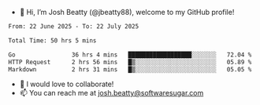 - 👋 Hi, I’m Josh Beatty (@jbeatty88), welcome to my GitHub profile!

<!--START_SECTION:waka-->

```txt
From: 22 June 2025 - To: 22 July 2025

Total Time: 50 hrs 5 mins

Go                36 hrs 4 mins   ██████████████████░░░░░░░   72.04 %
HTTP Request      2 hrs 56 mins   █▒░░░░░░░░░░░░░░░░░░░░░░░   05.89 %
Markdown          2 hrs 31 mins   █▒░░░░░░░░░░░░░░░░░░░░░░░   05.05 %
```

<!--END_SECTION:waka-->

- 💞️ I would love to collaborate!
- 📫 You can reach me at josh.beatty@softwaresugar.com

<!---
jbeatty88/jbeatty88 is a ✨ special ✨ repository because its `README.md` (this file) appears on your GitHub profile.
You can click the Preview link to take a look at your changes.
--->
